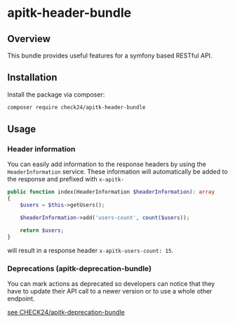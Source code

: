 # apitk-header-bundle

## Overview

This bundle provides useful features for a symfony based RESTful API.

## Installation

Install the package via composer:

```bash
composer require check24/apitk-header-bundle
```

## Usage

### Header information

You can easily add information to the response headers by using the `HeaderInformation` service.
These information will automatically be added to the response and prefixed with `x-apitk-`

```php
public function index(HeaderInformation $headerInformation): array
{
    $users = $this->getUsers();

    $headerInformation->add('users-count', count($users));

    return $users;
}
```

will result in a response header `x-apitk-users-count: 15`.

### Deprecations (apitk-deprecation-bundle)

You can mark actions as deprecated so developers can notice that they have to update their API
call to a newer version or to use a whole other endpoint.

[see CHECK24/apitk-deprecation-bundle](https://github.com/byWulf/apitk-deprecation-bundle)
